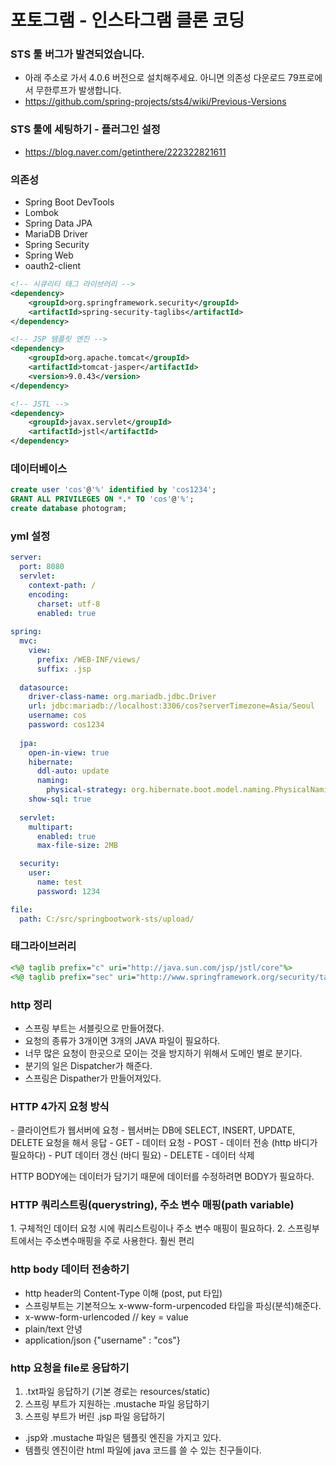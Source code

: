 # 포토그램 - 인스타그램 클론 코딩

### STS 툴 버그가 발견되었습니다.
- 아래 주소로 가서 4.0.6 버전으로 설치해주세요. 아니면 의존성 다운로드 79프로에서 무한루프가 발생합니다.
- https://github.com/spring-projects/sts4/wiki/Previous-Versions

### STS 툴에 세팅하기 - 플러그인 설정
- https://blog.naver.com/getinthere/222322821611

### 의존성

- Spring Boot DevTools
- Lombok
- Spring Data JPA
- MariaDB Driver
- Spring Security
- Spring Web
- oauth2-client

```xml
<!-- 시큐리티 태그 라이브러리 -->
<dependency>
	<groupId>org.springframework.security</groupId>
	<artifactId>spring-security-taglibs</artifactId>
</dependency>

<!-- JSP 템플릿 엔진 -->
<dependency>
	<groupId>org.apache.tomcat</groupId>
	<artifactId>tomcat-jasper</artifactId>
	<version>9.0.43</version>
</dependency>

<!-- JSTL -->
<dependency>
	<groupId>javax.servlet</groupId>
	<artifactId>jstl</artifactId>
</dependency>
```

### 데이터베이스

```sql
create user 'cos'@'%' identified by 'cos1234';
GRANT ALL PRIVILEGES ON *.* TO 'cos'@'%';
create database photogram;
```

### yml 설정

```yml
server:
  port: 8080
  servlet:
    context-path: /
    encoding:
      charset: utf-8
      enabled: true
    
spring:
  mvc:
    view:
      prefix: /WEB-INF/views/
      suffix: .jsp
      
  datasource:
    driver-class-name: org.mariadb.jdbc.Driver
    url: jdbc:mariadb://localhost:3306/cos?serverTimezone=Asia/Seoul
    username: cos
    password: cos1234
    
  jpa:
    open-in-view: true
    hibernate:
      ddl-auto: update
      naming:
        physical-strategy: org.hibernate.boot.model.naming.PhysicalNamingStrategyStandardImpl
    show-sql: true
      
  servlet:
    multipart:
      enabled: true
      max-file-size: 2MB

  security:
    user:
      name: test
      password: 1234   

file:
  path: C:/src/springbootwork-sts/upload/
```

### 태그라이브러리

```jsp
<%@ taglib prefix="c" uri="http://java.sun.com/jsp/jstl/core"%>
<%@ taglib prefix="sec" uri="http://www.springframework.org/security/tags"%>
```


### http 정리
- 스프링 부트는 서블릿으로 만들어졌다.
- 요청의 종류가 3개이면 3개의 JAVA 파일이 필요하다.
- 너무 많은 요청이 한곳으로 모이는 것을 방지하기 위해서 도메인 별로 분기다.
- 분기의 일은 Dispatcher가 해준다.
- 스프링은 Dispather가 만들어져있다.

<h3>HTTP 4가지 요청 방식 </h3>
- 클라이언트가 웹서버에 요청
- 웹서버는 DB에 SELECT, INSERT, UPDATE, DELETE 요청을 해서 응답
- GET - 데이터 요청
- POST - 데이터 전송 (http 바디가 필요하다)
- PUT 데이터 갱신 (바디 필요)
- DELETE - 데이터 삭제

HTTP BODY에는 데이터가 담기기 때문에 데이터를 수정하려면 BODY가 필요하다.


<h3> HTTP 쿼리스트링(querystring), 주소 변수 매핑(path variable) </h3>
1. 구체적인 데이터 요청 시에 쿼리스트링이나 주소 변수 매핑이 필요하다.
2. 스프링부트에서는 주소변수매핑을 주로 사용한다. 훨씬 편리

<h3>http body 데이터 전송하기</h3>

- http header의 Content-Type 이해 (post, put 타입)
- 스프링부트는 기본적으노 x-www-form-urpencoded 타입을 파싱(분석)해준다.
- x-www-form-urlencoded // key = value
- plain/text 안녕
- application/json {"username" : "cos"}


<h3>http 요청을 file로 응답하기</h3>

1. .txt파일 응답하기 (기본 경로는 resources/static)
2. 스프링 부트가 지원하는 .mustache 파일 응답하기
3. 스프링 부트가 버린 .jsp 파일 응답하기

- .jsp와 .mustache 파일은 템플릿 엔진을 가지고 있다.
- 템플릿 엔진이란 html 파일에 java 코드를 쓸 수 있는 친구들이다.

